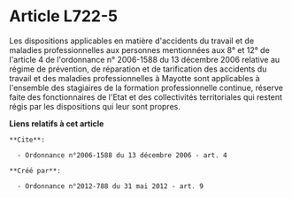 # Article L722-5

Les dispositions applicables en matière d'accidents du travail et de maladies professionnelles aux personnes mentionnées aux
8° et 12° de l'article 4 de l'ordonnance n° 2006-1588 du 13 décembre 2006 relative au régime de prévention, de réparation et
de tarification des accidents du travail et des maladies professionnelles à Mayotte sont applicables à l'ensemble des
stagiaires de la formation professionnelle continue, réserve faite des fonctionnaires de l'Etat et des collectivités
territoriales qui restent régis par les dispositions qui leur sont propres.

**Liens relatifs à cet article**

	**Cite**:

	  - Ordonnance n°2006-1588 du 13 décembre 2006 - art. 4

	**Créé par**:

	  - Ordonnance n°2012-788 du 31 mai 2012 - art. 9
